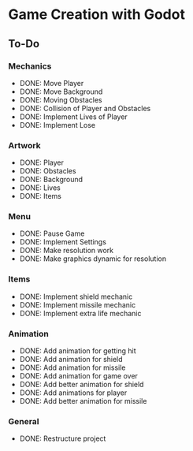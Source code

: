# Game Creation with Godot
## To-Do
### Mechanics
- DONE: Move Player
- DONE: Move Background
- DONE: Moving Obstacles
- DONE: Collision of Player and Obstacles
- DONE: Implement Lives of Player
- DONE: Implement Lose
### Artwork
- DONE: Player
- DONE: Obstacles
- DONE: Background
- DONE: Lives
- DONE: Items
### Menu
- DONE: Pause Game
- DONE: Implement Settings
- DONE: Make resolution work
- DONE: Make graphics dynamic for resolution
### Items
- DONE: Implement shield mechanic
- DONE: Implement missile mechanic
- DONE: Implement extra life mechanic
### Animation
- DONE: Add animation for getting hit
- DONE: Add animation for shield
- DONE: Add animation for missile
- DONE: Add animation for game over
- DONE: Add better animation for shield
- DONE: Add animations for player
- DONE: Add better animation for missile
### General
- DONE: Restructure project
